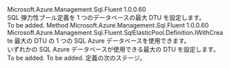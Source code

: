 <Type Name="IWithDatabaseDtuMax" FullName="Microsoft.Azure.Management.Sql.Fluent.SqlElasticPool.Definition.IWithDatabaseDtuMax">
  <TypeSignature Language="C#" Value="public interface IWithDatabaseDtuMax" />
  <TypeSignature Language="ILAsm" Value=".class public interface auto ansi abstract IWithDatabaseDtuMax" />
  <TypeSignature Language="DocId" Value="T:Microsoft.Azure.Management.Sql.Fluent.SqlElasticPool.Definition.IWithDatabaseDtuMax" />
  <TypeSignature Language="VB.NET" Value="Public Interface IWithDatabaseDtuMax" />
  <TypeSignature Language="F#" Value="type IWithDatabaseDtuMax = interface" />
  <AssemblyInfo>
    <AssemblyName>Microsoft.Azure.Management.Sql.Fluent</AssemblyName>
    <AssemblyVersion>1.0.0.60</AssemblyVersion>
  </AssemblyInfo>
  <Interfaces />
  <Docs>
    <summary>
            SQL 弾力性プール定義を 1 つのデータベースの最大 DTU を設定します。
            </summary>
    <remarks>To be added.</remarks>
  </Docs>
  <Members>
    <Member MemberName="WithDatabaseDtuMax">
      <MemberSignature Language="C#" Value="public Microsoft.Azure.Management.Sql.Fluent.SqlElasticPool.Definition.IWithCreate WithDatabaseDtuMax (int databaseDtuMax);" />
      <MemberSignature Language="ILAsm" Value=".method public hidebysig newslot virtual instance class Microsoft.Azure.Management.Sql.Fluent.SqlElasticPool.Definition.IWithCreate WithDatabaseDtuMax(int32 databaseDtuMax) cil managed" />
      <MemberSignature Language="DocId" Value="M:Microsoft.Azure.Management.Sql.Fluent.SqlElasticPool.Definition.IWithDatabaseDtuMax.WithDatabaseDtuMax(System.Int32)" />
      <MemberSignature Language="VB.NET" Value="Public Function WithDatabaseDtuMax (databaseDtuMax As Integer) As IWithCreate" />
      <MemberSignature Language="F#" Value="abstract member WithDatabaseDtuMax : int -&gt; Microsoft.Azure.Management.Sql.Fluent.SqlElasticPool.Definition.IWithCreate" Usage="iWithDatabaseDtuMax.WithDatabaseDtuMax databaseDtuMax" />
      <MemberType>Method</MemberType>
      <AssemblyInfo>
        <AssemblyName>Microsoft.Azure.Management.Sql.Fluent</AssemblyName>
        <AssemblyVersion>1.0.0.60</AssemblyVersion>
      </AssemblyInfo>
      <ReturnValue>
        <ReturnType>Microsoft.Azure.Management.Sql.Fluent.SqlElasticPool.Definition.IWithCreate</ReturnType>
      </ReturnValue>
      <Parameters>
        <Parameter Name="databaseDtuMax" Type="System.Int32" />
      </Parameters>
      <Docs>
        <param name="databaseDtuMax">最大の DTU の 1 つの SQL Azure データベースを使用できます。</param>
        <summary>
            いずれかの SQL Azure データベースが使用できる最大の DTU を設定します。
            </summary>
        <returns>To be added.</returns>
        <remarks>To be added.</remarks>
        <return>定義の次のステージ。</return>
      </Docs>
    </Member>
  </Members>
</Type>